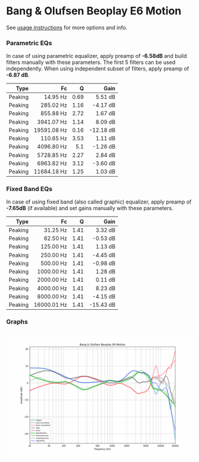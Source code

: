 # Bang & Olufsen Beoplay E6 Motion
See [usage instructions](https://github.com/jaakkopasanen/AutoEq#usage) for more options and info.

### Parametric EQs
In case of using parametric equalizer, apply preamp of **-6.58dB** and build filters manually
with these parameters. The first 5 filters can be used independently.
When using independent subset of filters, apply preamp of **-6.87 dB**.

| Type    | Fc          |    Q | Gain      |
|--------:|------------:|-----:|----------:|
| Peaking | 14.95 Hz    | 0.69 | 5.51 dB   |
| Peaking | 285.02 Hz   | 1.16 | -4.17 dB  |
| Peaking | 855.88 Hz   | 2.72 | 1.67 dB   |
| Peaking | 3941.07 Hz  | 1.14 | 8.09 dB   |
| Peaking | 19591.08 Hz | 0.16 | -12.18 dB |
| Peaking | 110.65 Hz   | 3.53 | 1.11 dB   |
| Peaking | 4096.80 Hz  | 5.1  | -1.26 dB  |
| Peaking | 5728.85 Hz  | 2.27 | 2.84 dB   |
| Peaking | 6963.82 Hz  | 3.12 | -3.60 dB  |
| Peaking | 11684.18 Hz | 1.25 | 1.03 dB   |

### Fixed Band EQs
In case of using fixed band (also called graphic) equalizer, apply preamp of **-7.65dB**
(if available) and set gains manually with these parameters.

| Type    | Fc          |    Q | Gain      |
|--------:|------------:|-----:|----------:|
| Peaking | 31.25 Hz    | 1.41 | 3.32 dB   |
| Peaking | 62.50 Hz    | 1.41 | -0.53 dB  |
| Peaking | 125.00 Hz   | 1.41 | 1.13 dB   |
| Peaking | 250.00 Hz   | 1.41 | -4.45 dB  |
| Peaking | 500.00 Hz   | 1.41 | -0.98 dB  |
| Peaking | 1000.00 Hz  | 1.41 | 1.28 dB   |
| Peaking | 2000.00 Hz  | 1.41 | 0.11 dB   |
| Peaking | 4000.00 Hz  | 1.41 | 8.23 dB   |
| Peaking | 8000.00 Hz  | 1.41 | -4.15 dB  |
| Peaking | 16000.01 Hz | 1.41 | -15.43 dB |

### Graphs
![](./Bang%20&%20Olufsen%20Beoplay%20E6%20Motion.png)